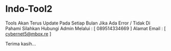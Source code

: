 # Indo-Tool2

Tools Akan Terus Update Pada Setiap Bulan
Jika Ada Error / Tidak Di Pahami
Silahkan Hubungi Admin Melalui : 
[ 089514334669 ]
Alamat Email : [ cybernet5@mbox.re ]

Terima kasih...
